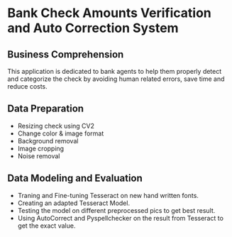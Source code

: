 # Bank Check Amounts Verification and Auto Correction System
## Business Comprehension
This application is dedicated to bank agents to help them properly detect and
categorize the check by avoiding human related errors, save time and reduce costs.
## Data Preparation

- Resizing check using CV2
- Change color & image format
- Background removal
- Image cropping
- Noise removal

## Data Modeling and Evaluation
- Traning and Fine-tuning Tesseract on new hand written fonts.
- Creating an adapted Tesseract Model.
- Testing the model on different preprocessed pics to get best result.
- Using AutoCorrect and Pyspellchecker on the result from Tesseract to get the exact value.
